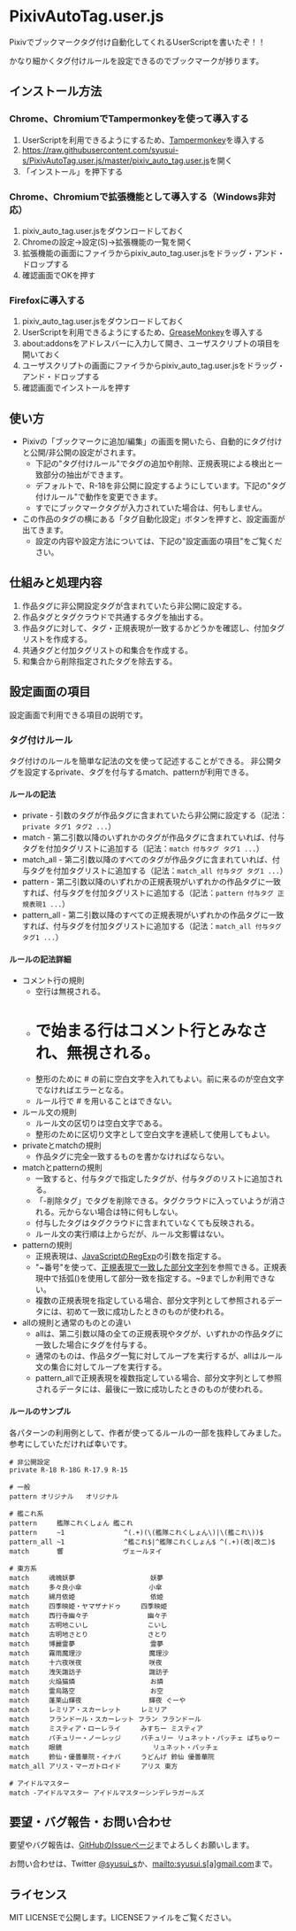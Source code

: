 # PixivAutoTag.user.js
Pixivでブックマークタグ付け自動化してくれるUserScriptを書いたぞ！！

かなり細かくタグ付けルールを設定できるのでブックマークが捗ります。

インストール方法
-----
### Chrome、ChromiumでTampermonkeyを使って導入する
1. UserScriptを利用できるようにするため、[Tampermonkey](https://chrome.google.com/webstore/detail/tampermonkey/dhdgffkkebhmkfjojejmpbldmpobfkfo?hl=ja)を導入する
2. <https://raw.githubusercontent.com/syusui-s/PixivAutoTag.user.js/master/pixiv_auto_tag.user.js>を開く
3. 「インストール」を押下する

### Chrome、Chromiumで拡張機能として導入する（Windows非対応）
1. pixiv\_auto\_tag.user.jsをダウンロードしておく
2. Chromeの設定→設定(S)→拡張機能の一覧を開く
3. 拡張機能の画面にファイラからpixiv\_auto\_tag.user.jsをドラッグ・アンド・ドロップする
4. 確認画面でOKを押す

### Firefoxに導入する
1. pixiv\_auto\_tag.user.jsをダウンロードしておく
2. UserScriptを利用できるようにするため、[GreaseMonkey](https://addons.mozilla.org/ja/firefox/addon/greasemonkey/)を導入する
3. about:addonsをアドレスバーに入力して開き、ユーザスクリプトの項目を開いておく
4. ユーザスクリプトの画面にファイラからpixiv\_auto\_tag.user.jsをドラッグ・アンド・ドロップする
5. 確認画面でインストールを押す

使い方
-----
* Pixivの「ブックマークに追加/編集」の画面を開いたら、自動的にタグ付けと公開/非公開の設定がされます。
	* 下記の"タグ付けルール"でタグの追加や削除、正規表現による検出と一致部分の抽出ができます。
	* デフォルトで、R-18を非公開に設定するようにしています。下記の"タグ付けルール"で動作を変更できます。
	* すでにブックマークタグが入力されていた場合は、何もしません。
* この作品のタグの横にある「タグ自動化設定」ボタンを押すと、設定画面が出てきます。
	* 設定の内容や設定方法については、下記の"設定画面の項目"をご覧ください。

仕組みと処理内容
-----
1. 作品タグに非公開設定タグが含まれていたら非公開に設定する。
2. 作品タグとタグクラウドで共通するタグを抽出する。
3. 作品タグに対して、タグ・正規表現が一致するかどうかを確認し、付加タグリストを作成する。
4. 共通タグと付加タグリストの和集合を作成する。
5. 和集合から削除指定されたタグを除去する。

設定画面の項目
-----
設定画面で利用できる項目の説明です。

### タグ付けルール
タグ付けのルールを簡単な記法の文を使って記述することができる。
非公開タグを設定するprivate、タグを付与するmatch、patternが利用できる。

#### ルールの記法
* private      - 引数のタグが作品タグに含まれていたら非公開に設定する（記法：`private タグ1 タグ2 ...`）
* match        - 第二引数以降のいずれかのタグが作品タグに含まれていれば、付与タグを付加タグリストに追加する（記法：`match 付与タグ タグ1 ...`）
* match\_all   - 第二引数以降のすべてのタグが作品タグに含まれていれば、付与タグを付加タグリストに追加する（記法：`match_all 付与タグ タグ1 ...`）
* pattern      - 第二引数以降のいずれかの正規表現がいずれかの作品タグに一致すれば、付与タグを付加タグリストに追加する（記法：`pattern 付与タグ 正規表現1 ...`）
* pattern\_all - 第二引数以降のすべての正規表現がいずれかの作品タグに一致すれば、付与タグを付加タグリストに追加する（記法：`match_all 付与タグ タグ1 ...`）

#### ルールの記法詳細
* コメント行の規則
	* 空行は無視される。
	* # で始まる行はコメント行とみなされ、無視される。
	* 整形のために # の前に空白文字を入れてもよい。前に来るのが空白文字でなければエラーとなる。
	* ルール行で # を用いることはできない。
* ルール文の規則
	* ルール文の区切りは空白文字である。
	* 整形のために区切り文字として空白文字を連続して使用してもよい。
* privateとmatchの規則
	* 作品タグに完全一致するものを書かなければならない。
* matchとpatternの規則
	* 一致すると、付与タグで指定したタグが、付与タグのリストに追加される。
	* 「-削除タグ」でタグを削除できる。タグクラウドに入っていようが消される。元からない場合は特に何もしない。
	* 付与したタグはタグクラウドに含まれていなくても反映される。
	* ルール文の実行順は上からだが、ルール文影響はない。
* patternの規則
	* 正規表現は、[JavaScriptのRegExp](https://developer.mozilla.org/ja/docs/Web/JavaScript/Guide/Regular_Expressions)の引数を指定する。
	* "~番号"を使って、[正規表現で一致した部分文字列](https://developer.mozilla.org/ja/docs/Web/JavaScript/Guide/Regular_Expressions#special-capturing-parentheses)を参照できる。正規表現中で括弧()を使用して部分一致を指定する。~9までしか利用できない。
	* 複数の正規表現を指定している場合、部分文字列として参照されるデータには、初めて一致に成功したときのものが使われる。
* allの規則と通常のものとの違い
	* allは、第二引数以降の全ての正規表現やタグが、いずれかの作品タグに一致した場合にタグを付与する。
	* 通常のものは、作品タグ一覧に対してループを実行するが、allはルール文の集合に対してループを実行する。
	* pattern\_allで正規表現を複数指定している場合、部分文字列として参照されるデータには、最後に一致に成功したときのものが使われる。

#### ルールのサンプル
各パターンの利用例として、作者が使ってるルールの一部を抜粋してみました。
参考にしていただければ幸いです。

``` plain
# 非公開設定
private R-18 R-18G R-17.9 R-15

# 一般
pattern オリジナル   オリジナル

# 艦これ系
pattern     艦隊これくしょん 艦これ
pattern     ~1               ^(.+)(\(艦隊これくしょん\)|\(艦これ\))$
pattern_all ~1               ^艦これ$|^艦隊これくしょん$ ^(.+)(改|改二)$
match       響               ヴェールヌイ

# 東方系
match     魂魄妖夢                   妖夢
match     多々良小傘                 小傘
match     綿月依姫                   依姫
match     四季映姫・ヤマザナドゥ     四季映姫
match     西行寺幽々子               幽々子
match     古明地こいし               こいし
match     古明地さとり               さとり
match     博麗霊夢                   霊夢
match     霧雨魔理沙                 魔理沙
match     十六夜咲夜                 咲夜
match     洩矢諏訪子                 諏訪子
match     火焔猫燐                   お燐
match     霊烏路空                   お空
match     蓬莱山輝夜                 輝夜 ぐーや
match     レミリア・スカーレット     レミリア
match     フランドール・スカーレット フラン フランドール
match     ミスティア・ローレライ     みすちー ミスティア
match     パチュリー・ノーレッジ     パチュリー リュネット・パッチェ ぱちゅりー
match     眼鏡                       リュネット・パッチェ
match     鈴仙・優曇華院・イナバ     うどんげ 鈴仙 優曇華院
match_all アリス・マーガトロイド     アリス 東方

# アイドルマスター
match -アイドルマスター アイドルマスターシンデレラガールズ
```

要望・バグ報告・お問い合わせ
-----
要望やバグ報告は、[GitHubのIssueページ](https://github.com/syusui-s/PixivAutoTag.user.js/issues)までよろしくお願いします。

お問い合わせは、Twitter [@syusui\_s](https://twitter.com/syusui_s/)か、<mailto:syusui.s[a]gmail.com>まで。

ライセンス
-----
MIT LICENSEで公開します。LICENSEファイルをご覧ください。
